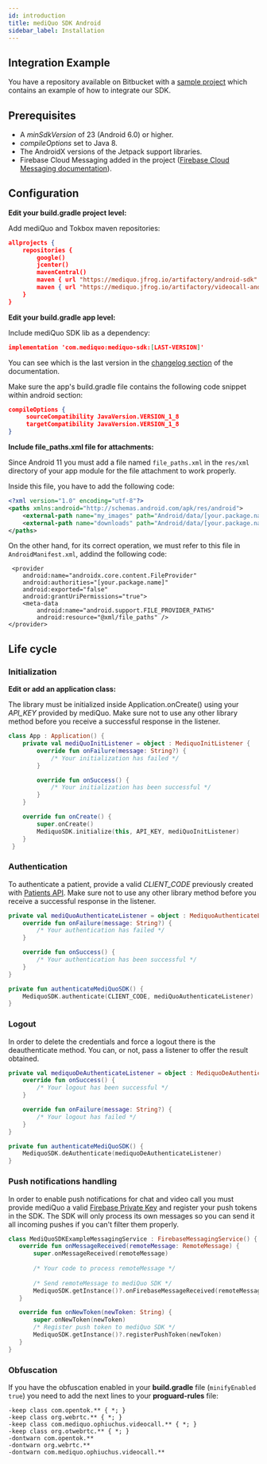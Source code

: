 ```yaml
---
id: introduction
title: mediQuo SDK Android
sidebar_label: Installation
---
```


## Integration Example

You have a repository available on Bitbucket with a
[sample project](https://bitbucket.org/engineeringmediquo/mediquo-sdk-example/src/master/)
which contains an example of how to integrate our SDK.

## Prerequisites

- A _minSdkVersion_ of 23 (Android 6.0) or higher.
- _compileOptions_ set to Java 8.
- The AndroidX versions of the Jetpack support libraries.
- Firebase Cloud Messaging added in the project ([Firebase Cloud Messaging documentation](https://firebase.google.com/docs/cloud-messaging/android/client)).

## Configuration

**Edit your build.gradle project level:**

Add mediQuo and Tokbox maven repositories:

```json
allprojects {
    repositories {
        google()
        jcenter()
        mavenCentral()
        maven { url "https://mediquo.jfrog.io/artifactory/android-sdk" }
        maven { url "https://mediquo.jfrog.io/artifactory/videocall-android" }
    }
}
```

**Edit your build.gradle app level:**

Include mediQuo SDK lib as a dependency:

```json
implementation 'com.mediquo:mediquo-sdk:[LAST-VERSION]'
```

You can see which is the last version in the [changelog section](/docs/sdk/android/changelog) of the documentation.

Make sure the app's build.gradle file contains the following code snippet within android section:

```json
compileOptions {
     sourceCompatibility JavaVersion.VERSION_1_8
     targetCompatibility JavaVersion.VERSION_1_8
}
```

**Include file_paths.xml file for attachments:**

Since Android 11 you must add a file named `file_paths.xml` in the `res/xml` directory of your app module for the file attachment to work properly.

Inside this file, you have to add the following code:

```xml
<?xml version="1.0" encoding="utf-8"?>
<paths xmlns:android="http://schemas.android.com/apk/res/android">
    <external-path name="my_images" path="Android/data/[your.package.name]/files/Pictures" />
    <external-path name="downloads" path="Android/data/[your.package.name]/files/Download" />
</paths>
```

On the other hand, for its correct operation, we must refer to this file in `AndroidManifest.xml`, addind the following code:

```
 <provider
    android:name="androidx.core.content.FileProvider"
    android:authorities="[your.package.name]"
    android:exported="false"
    android:grantUriPermissions="true">
    <meta-data
        android:name="android.support.FILE_PROVIDER_PATHS"
        android:resource="@xml/file_paths" />
</provider>
```

## Life cycle

### Initialization

**Edit or add an application class:**

The library must be initialized inside Application.onCreate() using your _API_KEY_ provided by mediQuo.
Make sure not to use any other library method before you receive a successful response in the listener. 

```kotlin
class App : Application() {
    private val mediQuoInitListener = object : MediquoInitListener {
        override fun onFailure(message: String?) {
            /* Your initialization has failed */
        }

        override fun onSuccess() {
            /* Your initialization has been successful */
        }
    }

    override fun onCreate() {
        super.onCreate()
        MediquoSDK.initialize(this, API_KEY, mediQuoInitListener)
    }
 }
 ```

### Authentication

To authenticate a patient, provide a valid _CLIENT_CODE_ previously created with [Patients API](/docs/api/introduction/). 
Make sure not to use any other library method before you receive a successful response in the listener.


```kotlin
private val mediQuoAuthenticateListener = object : MediquoAuthenticateListener {
    override fun onFailure(message: String?) {
        /* Your authentication has failed */
    }

    override fun onSuccess() {
        /* Your authentication has been successful */
    }
}

private fun authenticateMediQuoSDK() {
    MediquoSDK.authenticate(CLIENT_CODE, mediQuoAuthenticateListener)
}
 ```

 ### Logout

In order to delete the credentials and force a logout there is the deauthenticate method. You can, or not, pass a listener to offer the result obtained.


```kotlin
private val mediquoDeAuthenticateListener = object : MediquoDeAuthenticateListener {
    override fun onSuccess() {
        /* Your logout has been successful */
    }

    override fun onFailure(message: String?) {
        /* Your logout has failed */
    }
}

private fun authenticateMediQuoSDK() {
    MediquoSDK.deAuthenticate(mediquoDeAuthenticateListener)
}
 ```

### Push notifications handling

In order to enable push notifications for chat and video call you must provide mediQuo a valid [Firebase Private Key](https://firebase.google.com/docs/cloud-messaging/auth-server#provide-credentials-manually)
and register your push tokens in the SDK.
The SDK will only process its own messages so you can send it all incoming pushes if you can't filter them properly. 

```kotlin
class MediQuoSDKExampleMessagingService : FirebaseMessagingService() {
   override fun onMessageReceived(remoteMessage: RemoteMessage) {
       super.onMessageReceived(remoteMessage)
        
       /* Your code to process remoteMessage */
       
       /* Send remoteMessage to mediQuo SDK */
       MediquoSDK.getInstance()?.onFirebaseMessageReceived(remoteMessage)
   }

   override fun onNewToken(newToken: String) {
       super.onNewToken(newToken)
       /* Register push token to mediQuo SDK */
       MediquoSDK.getInstance()?.registerPushToken(newToken)
   }
}
``` 


### Obfuscation
If you have the obfuscation enabled in your **build.gradle** file (`minifyEnabled true`) you need to add the next lines to your **proguard-rules** file:

```
-keep class com.opentok.** { *; }
-keep class org.webrtc.** { *; }
-keep class com.mediquo.ophiuchus.videocall.** { *; }
-keep class org.otwebrtc.** { *; }
-dontwarn com.opentok.**
-dontwarn org.webrtc.**
-dontwarn com.mediquo.ophiuchus.videocall.**
```
